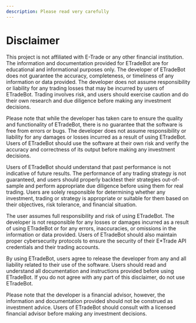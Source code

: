 ```yaml
---
description: Please read very carefully
---
```


# Disclaimer

This project is not affiliated with E-Trade or any other financial institution. The information and documentation provided for ETradeBot are for educational and informational purposes only. The developer of ETradeBot does not guarantee the accuracy, completeness, or timeliness of any information or data provided. The developer does not assume responsibility or liability for any trading losses that may be incurred by users of ETradeBot. Trading involves risk, and users should exercise caution and do their own research and due diligence before making any investment decisions.

Please note that while the developer has taken care to ensure the quality and functionality of ETradeBot, there is no guarantee that the software is free from errors or bugs. The developer does not assume responsibility or liability for any damages or losses incurred as a result of using ETradeBot. Users of ETradeBot should use the software at their own risk and verify the accuracy and correctness of its output before making any investment decisions.

Users of ETradeBot should understand that past performance is not indicative of future results. The performance of any trading strategy is not guaranteed, and users should properly backtest their strategies out-of-sample and perform appropriate due diligence before using them for real trading. Users are solely responsible for determining whether any investment, trading or strategy is appropriate or suitable for them based on their objectives, risk tolerance, and financial situation.

The user assumes full responsibility and risk of using ETradeBot. The developer is not responsible for any losses or damages incurred as a result of using ETradeBot or for any errors, inaccuracies, or omissions in the information or data provided. Users of ETradeBot should also maintain proper cybersecurity protocols to ensure the security of their E\*Trade API credentials and their trading accounts.

By using ETradeBot, users agree to release the developer from any and all liability related to their use of the software. Users should read and understand all documentation and instructions provided before using ETradeBot. If you do not agree with any part of this disclaimer, do not use ETradeBot.

Please note that the developer is a financial advisor, however, the information and documentation provided should not be construed as investment advice. Users of ETradeBot should consult with a licensed financial advisor before making any investment decisions.
